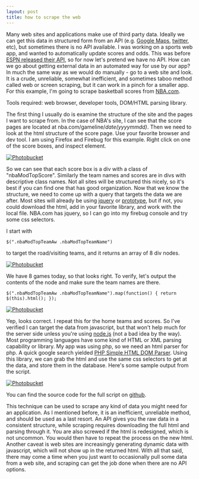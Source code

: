 ```yaml
---
layout: post
title: how to scrape the web
---
```


Many web sites and applications make use of third party data. Ideally we can get this data in structured form from an API (e.g. [Google Maps](https://developers.google.com/maps/documentation/javascript/), [twitter](https://dev.twitter.com/docs/api), etc), but sometimes there is no API available. I was working on a sports web app, and wanted to automatically update scores and odds. This was before [ESPN released their API](http://techcrunch.com/2012/03/05/espn-developer-center-and-apis/), so for now let's pretend we have no API. How can we go about getting external data in an automated way for use by our app? In much the same way as we would do manually - go to a web site and look. It is a crude, unreliable, somewhat inefficient, and sometimes taboo method called web or screen scraping, but it can work in a pinch for a smaller app. For this example, I'm going to scrape basketball scores from [NBA.com](http://nba.com).

Tools required: web browser, developer tools, DOM/HTML parsing library.

The first thing I usually do is examine the structure of the site and the pages I want to scrape from. In the case of NBA's site, I can see that the score pages are located at nba.com/gameline/*date(yyyymmdd)*. Then we need to look at the html structure of the score page. Use your favorite browser and dev tool. I am using Firefox and Firebug for this example. Right click on one of the score boxes, and inspect element.

<!--break-->

<a href="http://i1154.photobucket.com/albums/p526/mikey-gee/20120331_blog_scrape/scrape-01.png" target="_blank"><img src="http://i1154.photobucket.com/albums/p526/mikey-gee/20120331_blog_scrape/scrape-01.png" border="0" alt="Photobucket"></a>

So we can see that each score box is a div with a class of "nbaModTopScore". Similarly the team names and scores are in divs with descriptive class names. Not all sites will be structured this nicely, so it's best if you can find one that has good organization. Now that we know the structure, we need to come up with a query that targets the data we are after. Most sites will already be using [jquery](http://jquery.com) or [prototype](http://prototypejs.org), but if not, you could download the html, add in your favorite library, and work with the local file. NBA.com has jquery, so I can go into my firebug console and try some css selectors.

I start with

`$(".nbaModTopTeamAw .nbaModTopTeamName")`

to target the road/visiting teams, and it returns an array of 8 div nodes.

<a href="http://i1154.photobucket.com/albums/p526/mikey-gee/20120331_blog_scrape/scrape-02.png" target="_blank"><img src="http://i1154.photobucket.com/albums/p526/mikey-gee/20120331_blog_scrape/scrape-02.png" border="0" alt="Photobucket"></a>

We have 8 games today, so that looks right. To verify, let's output the contents of the node and make sure the team names are there.

`$(".nbaModTopTeamAw .nbaModTopTeamName").map(function() { return $(this).html(); });`

<a href="http://i1154.photobucket.com/albums/p526/mikey-gee/20120331_blog_scrape/scrape-03.png" target="_blank"><img src="http://i1154.photobucket.com/albums/p526/mikey-gee/20120331_blog_scrape/scrape-03.png" border="0" alt="Photobucket"></a>

Yep, looks correct. I repeat this for the home teams and scores. So I've verified I can target the data from javascript, but that won't help much for the server side unless you're using [node.js](http://nodejs.org) (not a bad idea by the way). Most programming languages have some kind of HTML or XML parsing capability or library. My app was using php, so we need an html parser for php. A quick google search yielded [PHP Simple HTML DOM Parser](http://simplehtmldom.sourceforge.net/). Using this library, we can grab the html and use the same css selectors to get at the data, and store them in the database. Here's some sample output from the script.

<a href="http://i1154.photobucket.com/albums/p526/mikey-gee/20120331_blog_scrape/scrape-04.png" target="_blank"><img src="http://i1154.photobucket.com/albums/p526/mikey-gee/20120331_blog_scrape/scrape-04.png" border="0" alt="Photobucket"></a>

You can find the source code for the full script on [github](https://github.com/mikeygee/miscellaneous/blob/master/nba_scrape.php).

This technique can be used to scrape any kind of data you might need for an application. As I mentioned before, it is an inefficient, unreliable method, and should be used as a last resort. An API gives you the raw data in a consistent structure, while scraping requires downloading the full html and parsing through it. You are also screwed if the html is redesigned, which is not uncommon. You would then have to repeat the process on the new html. Another caveat is web sites are increasingly generating dynamic data with javascript, which will not show up in the returned html. With all that said, there may come a time when you just want to occasionally pull some data from a web site, and scraping can get the job done when there are no API options.

<!--end-->
